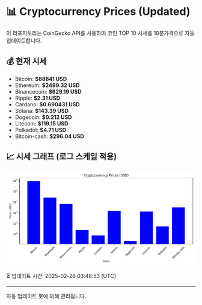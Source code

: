 
# 📊 Cryptocurrency Prices (Updated)

이 리포지토리는 CoinGecko API를 사용하여 코인 TOP 10 시세를 10분가격으로 자동 업데이트합니다.

## 💰 현재 시세
- Bitcoin: **$88841 USD**
- Ethereum: **$2489.32 USD**
- Binancecoin: **$629.19 USD**
- Ripple: **$2.31 USD**
- Cardano: **$0.690431 USD**
- Solana: **$143.39 USD**
- Dogecoin: **$0.212 USD**
- Litecoin: **$119.15 USD**
- Polkadot: **$4.71 USD**
- Bitcoin-cash: **$296.04 USD**

## 📈 시세 그래프 (로그 스케일 적용)
![Crypto Prices](crypto_prices.png)

⏳ 업데이트 시간: 2025-02-26 03:48:53 (UTC)

---
자동 업데이트 봇에 의해 관리됩니다.
